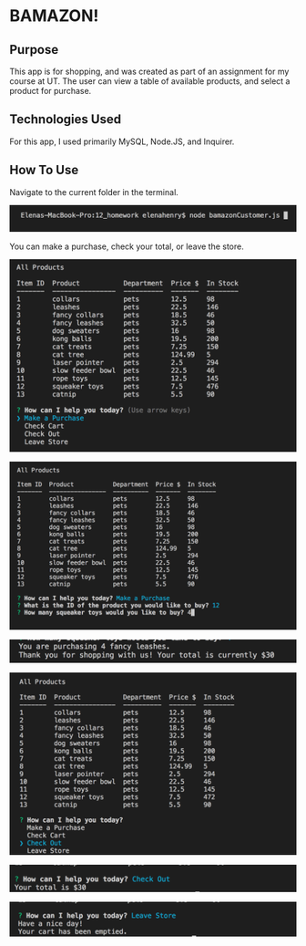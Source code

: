 # BAMAZON!

## Purpose

This app is for shopping, and was created as part of an assignment for my course at UT. 
The user can view a table of available products, and select a product for purchase.

## Technologies Used

For this app, I used primarily MySQL, Node.JS, and Inquirer.

## How To Use

Navigate to the current folder in the terminal.

![Start](/screenshots/step1.png)

You can make a purchase, check your total, or leave the store.

![Step 2](/screenshots/step2.png)

![Step 3](/screenshots/step3.png)

![Step 4](/screenshots/step4.png)

![Step 5](/screenshots/step5.png)

![Step 6](/screenshots/step6.png)

![Step 7](/screenshots/step7.png)

